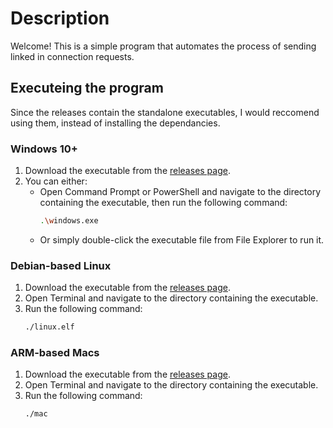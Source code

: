# Description
Welcome! This is a simple program that automates the process of sending linked in connection requests.
## Executeing the program
Since the releases contain the standalone executables, I would reccomend using them, instead of installing the dependancies.
### Windows 10+
1. Download the executable from the [releases page](https://github.com/GregSCooper2514/web/releases).
2. You can either:
   - Open Command Prompt or PowerShell and navigate to the directory containing the executable, then run the following command:
     ```sh
     .\windows.exe
     ```
   - Or simply double-click the executable file from File Explorer to run it.
### Debian-based Linux
1. Download the executable from the [releases page](https://github.com/GregSCooper2514/web/releases).
2. Open Terminal and navigate to the directory containing the executable.
3. Run the following command:
   ```sh
   ./linux.elf
### ARM-based Macs
1. Download the executable from the [releases page](https://github.com/GregSCooper2514/web/releases).
2. Open Terminal and navigate to the directory containing the executable.
3. Run the following command:
   ```sh
   ./mac
   ```
